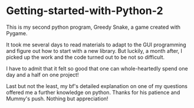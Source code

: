 # Getting-started-with-Python-2


This is my second python program, Greedy Snake, a game created with Pygame. 


It took me several days to read materials to adapt to the GUI programming and figure out how to start with a new library. But luckily, a month after, I picked up the work and the code turned out to be not so difficult.


I have to admit that it felt so good that one can whole-heartedly spend one day and a half on one project!


Last but not the least, my bf's detailed explanation on one of my questions offered me a further knowledge on python. Thanks for his patience and Mummy's push. Nothing but appreciation!

